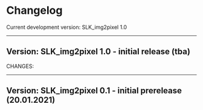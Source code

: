 # Changelog


Current development version: SLK_img2pixel 1.0

----------------------------------------
Version:                SLK_img2pixel 1.0 - initial release (tba)
----------------------------------------

CHANGES:

----------------------------------------
Version:                SLK_img2pixel 0.1 - initial prerelease (20.01.2021)
----------------------------------------
